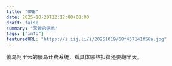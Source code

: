 ```yaml
---
title: "ONE"
date: 2025-10-20T22:12:00+08:00
draft: false
summary: "零散的信息"
tags: ["info"]
featuredURL: "https://i.iij.li/i/20251019/68f457141f56a.jpg"
---
```

傻鸟阿里云的傻鸟计费系统，看具体哪些扣费还要翻半天。


